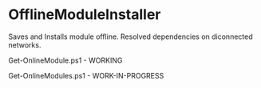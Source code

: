 # OfflineModuleInstaller
Saves and Installs module offline. Resolved dependencies on diconnected networks. 


Get-OnlineModule.ps1 - WORKING

Get-OnlineModules.ps1 - WORK-IN-PROGRESS
